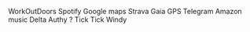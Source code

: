 WorkOutDoors
Spotify
Google maps 
Strava
Gaia GPS
Telegram
Amazon music
Delta
Authy ?
Tick Tick
Windy
